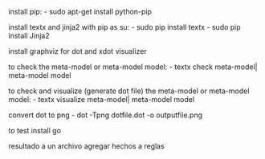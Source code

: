 install pip: 
	- sudo apt-get install python-pip 

install textx and jinja2 with pip as su:
	- sudo pip install textx
	- sudo pip install Jinja2


install graphviz for dot and xdot visualizer

to check the meta-model or meta-model model:
	- textx check meta-model| meta-model model

to check and visualize (generate dot file) the meta-model or meta-model model:
	- textx visualize meta-model| meta-model model

convert dot to png
    - dot -Tpng dotfile.dot -o outputfile.png

to test install go


resultado a un archivo
agregar hechos a reglas


